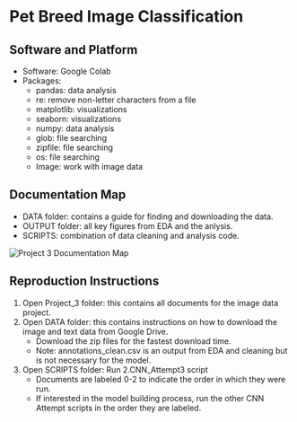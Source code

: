 # Pet Breed Image Classification

## Software and Platform
- Software: Google Colab
- Packages:
  - pandas: data analysis
  - re: remove non-letter characters from a file
  - matplotlib: visualizations
  - seaborn: visualizations
  - numpy: data analysis
  - glob: file searching
  - zipfile: file searching
  - os: file searching
  - Image: work with image data

## Documentation Map
- DATA folder: contains a guide for finding and downloading the data.
- OUTPUT folder: all key figures from EDA and the anlysis.
- SCRIPTS: combination of data cleaning and analysis code.

![Project 3 Documentation Map](https://github.com/user-attachments/assets/e2953b07-10d5-4aaf-a579-d74157047747)


## Reproduction Instructions
1. Open Project_3 folder: this contains all documents for the image data project.
2. Open DATA folder: this contains instructions on how to download the image and text data from Google Drive.
     - Download the zip files for the fastest download time.
     - Note: annotations_clean.csv is an output from EDA and cleaning but is not necessary for the model.
4. Open SCRIPTS folder: Run 2.CNN_Attempt3 script
    - Documents are labeled 0-2 to indicate the order in which they were run.
    - If interested in the model building process, run the other CNN Attempt scripts in the order they are labeled.
